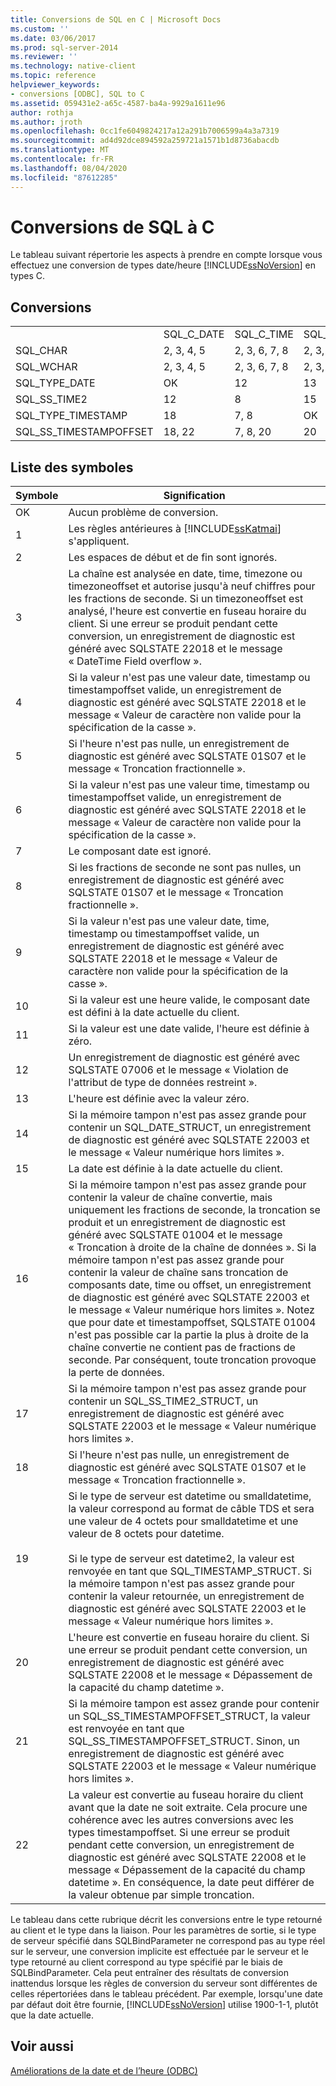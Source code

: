 ```yaml
---
title: Conversions de SQL en C | Microsoft Docs
ms.custom: ''
ms.date: 03/06/2017
ms.prod: sql-server-2014
ms.reviewer: ''
ms.technology: native-client
ms.topic: reference
helpviewer_keywords:
- conversions [ODBC], SQL to C
ms.assetid: 059431e2-a65c-4587-ba4a-9929a1611e96
author: rothja
ms.author: jroth
ms.openlocfilehash: 0cc1fe6049824217a12a291b7006599a4a3a7319
ms.sourcegitcommit: ad4d92dce894592a259721a1571b1d8736abacdb
ms.translationtype: MT
ms.contentlocale: fr-FR
ms.lasthandoff: 08/04/2020
ms.locfileid: "87612285"
---
```

# <a name="conversions-from-sql-to-c"></a>Conversions de SQL à C
  Le tableau suivant répertorie les aspects à prendre en compte lorsque vous effectuez une conversion de types date/heure [!INCLUDE[ssNoVersion](../../includes/ssnoversion-md.md)] en types C.  
  
## <a name="conversions"></a>Conversions  
  
||||||||||  
|-|-|-|-|-|-|-|-|-|  
||SQL_C_DATE|SQL_C_TIME|SQL_C_TIMESTAMP|SQL_C_SS_TIME2|SQL_C_SS_TIMESTAMPOFFSET|SQL_C_BINARY|SQL_C_CHAR|SQL_C_WCHAR|  
|SQL_CHAR|2, 3, 4, 5|2, 3, 6, 7, 8|2, 3, 9, 10, 11|2, 3, 6, 7|2, 3, 9, 10, 11|1|1|1|  
|SQL_WCHAR|2, 3, 4, 5|2, 3, 6, 7, 8|2, 3, 9, 10, 11|2, 3, 6, 7|2, 3, 9, 10, 11|1|1|1|  
|SQL_TYPE_DATE|OK|12|13|12|13, 23|14|16|16|  
|SQL_SS_TIME2|12|8|15|OK|10, 23|17|16|16|  
|SQL_TYPE_TIMESTAMP|18|7, 8|OK|7|23|19|16|16|  
|SQL_SS_TIMESTAMPOFFSET|18, 22|7, 8, 20|20|7, 20|OK|21|16|16|  
  
## <a name="key-to-symbols"></a>Liste des symboles  
  
|Symbole|Signification|  
|------------|-------------|  
|OK|Aucun problème de conversion.|  
|1|Les règles antérieures à [!INCLUDE[ssKatmai](../../includes/sskatmai-md.md)] s'appliquent.|  
|2|Les espaces de début et de fin sont ignorés.|  
|3|La chaîne est analysée en date, time, timezone ou timezoneoffset et autorise jusqu'à neuf chiffres pour les fractions de seconde. Si un timezoneoffset est analysé, l'heure est convertie en fuseau horaire du client. Si une erreur se produit pendant cette conversion, un enregistrement de diagnostic est généré avec SQLSTATE 22018 et le message « DateTime Field overflow ».|  
|4|Si la valeur n'est pas une valeur date, timestamp ou timestampoffset valide, un enregistrement de diagnostic est généré avec SQLSTATE 22018 et le message « Valeur de caractère non valide pour la spécification de la casse ».|  
|5|Si l'heure n'est pas nulle, un enregistrement de diagnostic est généré avec SQLSTATE 01S07 et le message « Troncation fractionnelle ».|  
|6|Si la valeur n'est pas une valeur time, timestamp ou timestampoffset valide, un enregistrement de diagnostic est généré avec SQLSTATE 22018 et le message « Valeur de caractère non valide pour la spécification de la casse ».|  
|7|Le composant date est ignoré.|  
|8|Si les fractions de seconde ne sont pas nulles, un enregistrement de diagnostic est généré avec SQLSTATE 01S07 et le message « Troncation fractionnelle ».|  
|9|Si la valeur n'est pas une valeur date, time, timestamp ou timestampoffset valide, un enregistrement de diagnostic est généré avec SQLSTATE 22018 et le message « Valeur de caractère non valide pour la spécification de la casse ».|  
|10|Si la valeur est une heure valide, le composant date est défini à la date actuelle du client.|  
|11|Si la valeur est une date valide, l'heure est définie à zéro.|  
|12|Un enregistrement de diagnostic est généré avec SQLSTATE 07006 et le message « Violation de l'attribut de type de données restreint ».|  
|13|L'heure est définie avec la valeur zéro.|  
|14|Si la mémoire tampon n'est pas assez grande pour contenir un SQL_DATE_STRUCT, un enregistrement de diagnostic est généré avec SQLSTATE 22003 et le message « Valeur numérique hors limites ».|  
|15|La date est définie à la date actuelle du client.|  
|16|Si la mémoire tampon n'est pas assez grande pour contenir la valeur de chaîne convertie, mais uniquement les fractions de seconde, la troncation se produit et un enregistrement de diagnostic est généré avec SQLSTATE 01004 et le message « Troncation à droite de la chaîne de données ». Si la mémoire tampon n'est pas assez grande pour contenir la valeur de chaîne sans troncation de composants date, time ou offset, un enregistrement de diagnostic est généré avec SQLSTATE 22003 et le message « Valeur numérique hors limites ». Notez que pour date et timestampoffset, SQLSTATE 01004 n'est pas possible car la partie la plus à droite de la chaîne convertie ne contient pas de fractions de seconde. Par conséquent, toute troncation provoque la perte de données.|  
|17|Si la mémoire tampon n'est pas assez grande pour contenir un SQL_SS_TIME2_STRUCT, un enregistrement de diagnostic est généré avec SQLSTATE 22003 et le message « Valeur numérique hors limites ».|  
|18|Si l'heure n'est pas nulle, un enregistrement de diagnostic est généré avec SQLSTATE 01S07 et le message « Troncation fractionnelle ».|  
|19|Si le type de serveur est datetime ou smalldatetime, la valeur correspond au format de câble TDS et sera une valeur de 4 octets pour smalldatetime et une valeur de 8 octets pour datetime.<br /><br /> Si le type de serveur est datetime2, la valeur est renvoyée en tant que SQL_TIMESTAMP_STRUCT. Si la mémoire tampon n'est pas assez grande pour contenir la valeur retournée, un enregistrement de diagnostic est généré avec SQLSTATE 22003 et le message « Valeur numérique hors limites ».|  
|20|L'heure est convertie en fuseau horaire du client. Si une erreur se produit pendant cette conversion, un enregistrement de diagnostic est généré avec SQLSTATE 22008 et le message « Dépassement de la capacité du champ datetime ».|  
|21|Si la mémoire tampon est assez grande pour contenir un SQL_SS_TIMESTAMPOFFSET_STRUCT, la valeur est renvoyée en tant que SQL_SS_TIMESTAMPOFFSET_STRUCT. Sinon, un enregistrement de diagnostic est généré avec SQLSTATE 22003 et le message « Valeur numérique hors limites ».|  
|22|La valeur est convertie au fuseau horaire du client avant que la date ne soit extraite. Cela procure une cohérence avec les autres conversions avec les types timestampoffset. Si une erreur se produit pendant cette conversion, un enregistrement de diagnostic est généré avec SQLSTATE 22008 et le message « Dépassement de la capacité du champ datetime ». En conséquence, la date peut différer de la valeur obtenue par simple troncation.|  
  
 Le tableau dans cette rubrique décrit les conversions entre le type retourné au client et le type dans la liaison. Pour les paramètres de sortie, si le type de serveur spécifié dans SQLBindParameter ne correspond pas au type réel sur le serveur, une conversion implicite est effectuée par le serveur et le type retourné au client correspond au type spécifié par le biais de SQLBindParameter. Cela peut entraîner des résultats de conversion inattendus lorsque les règles de conversion du serveur sont différentes de celles répertoriées dans le tableau précédent. Par exemple, lorsqu'une date par défaut doit être fournie, [!INCLUDE[ssNoVersion](../../includes/ssnoversion-md.md)] utilise 1900-1-1, plutôt que la date actuelle.  
  
## <a name="see-also"></a>Voir aussi  
 [Améliorations de la date et de l’heure &#40;ODBC&#41;](date-and-time-improvements-odbc.md)  
  
  
